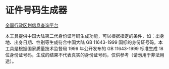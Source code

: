 # 证件号码生成器

[全国行政区划信息查询平台](http://xzqh.mca.gov.cn/map )

本工具提供中国大陆第二代身份证号码生成功能，可以根据指定的条件，如：出身地、出身日期、性别等生成符合中国大陆 GB 11643-1999 国标的身份证号码。本工具是根据国家质量技术监督局 1999 年公开发布的 GB 11643-1999 标准生成 18 位身份证号码，生成的结果不代表真实的身份证号码，仅供参考（请勿用于非法用途）。
